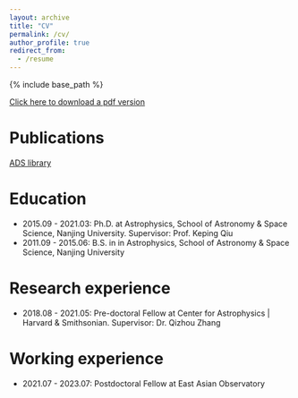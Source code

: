```yaml
---
layout: archive
title: "CV"
permalink: /cv/
author_profile: true
redirect_from:
  - /resume
---
```


{% include base_path %}

[Click here to download a pdf version](/files/Liu_Junhao_CV.pdf)

Publications
======
[ADS library](https://ui.adsabs.harvard.edu/public-libraries/NMQGgqroSeurMcPVsgLiqQ)

Education
======
* 2015.09 - 2021.03: Ph.D. at Astrophysics, School of Astronomy & Space Science, Nanjing University. Supervisor: Prof. Keping Qiu
* 2011.09 - 2015.06: B.S. in in Astrophysics, School of Astronomy & Space Science, Nanjing University

Research experience
======
* 2018.08 - 2021.05: Pre-doctoral Fellow at Center for Astrophysics \| Harvard & Smithsonian. Supervisor: Dr. Qizhou Zhang

  
Working experience
======
* 2021.07 - 2023.07: Postdoctoral Fellow at East Asian Observatory

